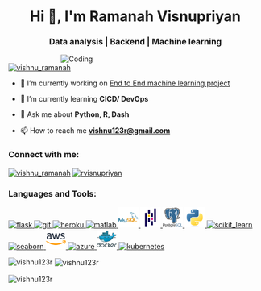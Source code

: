 <h1 align="center">Hi 👋, I'm Ramanah Visnupriyan</h1>
<h3 align="center">Data analysis | Backend | Machine learning </h3>
<img align="right" alt="Coding" width="400" src="https://i.pinimg.com/originals/46/82/bb/4682bbd9cb39c080de5442a1d7614d80.gif">


<p align="left"> <a href="https://twitter.com/vishnu_ramanah" target="blank"><img src="https://img.shields.io/twitter/follow/vishnu_ramanah?logo=twitter&style=for-the-badge" alt="vishnu_ramanah" /></a> </p>

- 🔭 I’m currently working on [End to End machine learning project](https://github.com/vishnu123r/end-to-end-ml)

- 🌱 I’m currently learning **CICD/ DevOps**

- 💬 Ask me about **Python, R, Dash**

- 📫 How to reach me **vishnu123r@gmail.com**

<h3 align="left">Connect with me:</h3>
<p align="left">
<a href="https://twitter.com/vishnu_ramanah" target="blank"><img align="center" src="https://raw.githubusercontent.com/rahuldkjain/github-profile-readme-generator/master/src/images/icons/Social/twitter.svg" alt="vishnu_ramanah" height="30" width="40" /></a>
<a href="https://linkedin.com/in/rvisnupriyan" target="blank"><img align="center" src="https://raw.githubusercontent.com/rahuldkjain/github-profile-readme-generator/master/src/images/icons/Social/linked-in-alt.svg" alt="rvisnupriyan" height="30" width="40" /></a>
</p>

<h3 align="left">Languages and Tools:</h3>
<p align="left"> <a href="https://flask.palletsprojects.com/" target="_blank" rel="noreferrer"> <img src="https://www.vectorlogo.zone/logos/pocoo_flask/pocoo_flask-icon.svg" alt="flask" width="40" height="40"/> </a> <a href="https://git-scm.com/" target="_blank" rel="noreferrer"> <img src="https://www.vectorlogo.zone/logos/git-scm/git-scm-icon.svg" alt="git" width="40" height="40"/> </a> <a href="https://heroku.com" target="_blank" rel="noreferrer"> <img src="https://www.vectorlogo.zone/logos/heroku/heroku-icon.svg" alt="heroku" width="40" height="40"/> </a> <a href="https://www.mathworks.com/" target="_blank" rel="noreferrer"> <img src="https://upload.wikimedia.org/wikipedia/commons/2/21/Matlab_Logo.png" alt="matlab" width="40" height="40"/> </a> <a href="https://www.mysql.com/" target="_blank" rel="noreferrer"> <img src="https://raw.githubusercontent.com/devicons/devicon/master/icons/mysql/mysql-original-wordmark.svg" alt="mysql" width="40" height="40"/> </a> <a href="https://pandas.pydata.org/" target="_blank" rel="noreferrer"> <img src="https://raw.githubusercontent.com/devicons/devicon/2ae2a900d2f041da66e950e4d48052658d850630/icons/pandas/pandas-original.svg" alt="pandas" width="40" height="40"/> </a> <a href="https://www.postgresql.org" target="_blank" rel="noreferrer"> <img src="https://raw.githubusercontent.com/devicons/devicon/master/icons/postgresql/postgresql-original-wordmark.svg" alt="postgresql" width="40" height="40"/> </a> <a href="https://www.python.org" target="_blank" rel="noreferrer"> <img src="https://raw.githubusercontent.com/devicons/devicon/master/icons/python/python-original.svg" alt="python" width="40" height="40"/> </a> <a href="https://scikit-learn.org/" target="_blank" rel="noreferrer"> <img src="https://upload.wikimedia.org/wikipedia/commons/0/05/Scikit_learn_logo_small.svg" alt="scikit_learn" width="40" height="40"/> </a> <a href="https://seaborn.pydata.org/" target="_blank" rel="noreferrer"> <img src="https://seaborn.pydata.org/_images/logo-mark-lightbg.svg" alt="seaborn" width="40" height="40"/> </a> <a href="https://aws.amazon.com" target="_blank" rel="noreferrer"> <img src="https://raw.githubusercontent.com/devicons/devicon/master/icons/amazonwebservices/amazonwebservices-original-wordmark.svg" alt="aws" width="40" height="40"/> </a> <a href="https://azure.microsoft.com/en-in/" target="_blank" rel="noreferrer"> <img src="https://www.vectorlogo.zone/logos/microsoft_azure/microsoft_azure-icon.svg" alt="azure" width="40" height="40"/> </a> <a href="https://www.docker.com/" target="_blank" rel="noreferrer"> <img src="https://raw.githubusercontent.com/devicons/devicon/master/icons/docker/docker-original-wordmark.svg" alt="docker" width="40" height="40"/> </a> <a href="https://kubernetes.io" target="_blank" rel="noreferrer"> <img src="https://www.vectorlogo.zone/logos/kubernetes/kubernetes-icon.svg" alt="kubernetes" width="40" height="40"/> </a> </p>

<p><img align="left" src="https://github-readme-stats.vercel.app/api/top-langs?username=vishnu123r&show_icons=true&locale=en&layout=compact" alt="vishnu123r" /></p>

<p>&nbsp;<img align="center" src="https://github-readme-stats.vercel.app/api?username=vishnu123r&show_icons=true&locale=en" alt="vishnu123r" /></p>

<p><img align="center" src="https://github-readme-streak-stats.herokuapp.com/?user=vishnu123r&" alt="vishnu123r" /></p>
